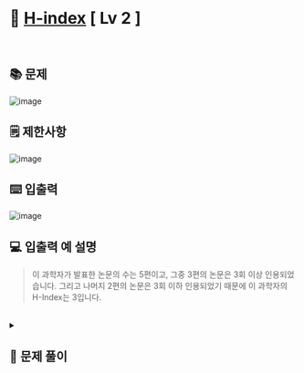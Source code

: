 <br>

# 🎢 [H-index](https://school.programmers.co.kr/learn/courses/30/lessons/42747) **[ Lv 2 ]**
<br>

## 📚 문제
![image](https://github.com/user-attachments/assets/f389fc78-f52e-443a-bcb2-97c3f269e5e9)
<br>
## 🗒️ 제한사항
![image](https://github.com/user-attachments/assets/9ffed4f6-f11a-43fd-80b2-968ebd3831d1)
<br>
## ⌨️ 입출력
![image](https://github.com/user-attachments/assets/a5e31732-bbad-4d6d-a4af-8ec74c7f209b)
<br>
## 💻 입출력 예 설명
> 이 과학자가 발표한 논문의 수는 5편이고, 그중 3편의 논문은 3회 이상 인용되었습니다.
> 그리고 나머지 2편의 논문은 3회 이하 인용되었기 때문에 이 과학자의 H-Index는 3입니다.
<br>
<details>

  <summary> 
  
  ## 🎈 문제 풀이
  </summary>
  
## 🙈 문제에 대한 생각
> 논문이 인용된 횟수를 h , h 번이상 인용된 논문의 개수를 t , h번 이하 인용된 논문의 개수를 m 이라고 할때
> - ### m <= h <= t 가 성립된다.
> 위의 조건을 생각하며 문제를 풀자.

</br>

## 📄 중요 로직
> 이중 반복문 중 첫 번째 반복문을 리스트의 크기 + 1 만큼 수행한다.
> 
> t >= h(code에서 i에 해당) 일때 현재 h의 값을 리스트에 저장한다.
>
> t < h(code에서 i에 해당) 일때 이중 반복문 중 마지막 반복문을 빠져나간다.
>
> h의 최댓값을 구한다.

</br>

## 📜 전체 로직
> 1. parameter로 받은 리스트의 크기를 저장
> 2. h를 구하기위한 리스트
> 3. 반복문 size_c + 1 까지 돌림
> 4. 문제에서 논문의 개수에 해당하는 변수 t를 선언 및 0으로 초기화
> 5. 반복문을 통해 c 리스트의 원소를 탐색
> 6. i가 c원소인 j보다 작거나 같은경우 t를 1증가
> 7. t가 i보다 크거나 같은경우 i를 tmp리스트에 push
> 8. t가 i보다 작은경우는 조건에 부합하지 않기때문에 반복문 탈출
> 9. 여러개의 h중 최댓값을 추출
> 10. 출력

</details>
<!-- ## 🪄 참고 자료 --!> 
